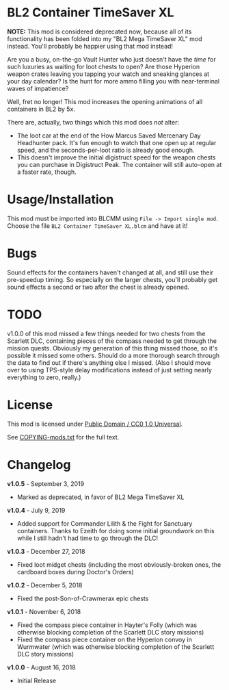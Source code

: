 BL2 Container TimeSaver XL
==========================

**NOTE:** This mod is considered deprecated now, because all of its
functionality has been folded into my "BL2 Mega TimeSaver XL" mod
instead.  You'll probably be happier using that mod instead!

Are you a busy, on-the-go Vault Hunter who just doesn't have the
*time* for such luxuries as waiting for loot chests to open?  Are
those Hyperion weapon crates leaving you tapping your watch and
sneaking glances at your day calendar?  Is the hunt for more ammo
filling you with near-terminal waves of impatience?

Well, fret no longer!  This mod increases the opening animations
of all containers in BL2 by 5x.

There are, actually, two things which this mod does *not* alter:

 * The loot car at the end of the How Marcus Saved Mercenary Day
   Headhunter pack.  It's fun enough to watch that one open up at
   regular speed, and the seconds-per-loot ratio is already good
   enough.
 * This doesn't improve the initial digistruct speed for the weapon
   chests you can purchase in Digistruct Peak.  The container will
   still auto-open at a faster rate, though.

Usage/Installation
==================

This mod must be imported into BLCMM using `File -> Import single mod`.
Choose the file `BL2 Container TimeSaver XL.blcm` and have at it!

Bugs
====

Sound effects for the containers haven't changed at all, and still
use their pre-speedup timing.  So especially on the larger chests,
you'll probably get sound effects a second or two after the chest
is already opened.

TODO
====

v1.0.0 of this mod missed a few things needed for two chests
from the Scarlett DLC, containing pieces of the compass needed
to get through the mission quests.  Obviously my generation of
this thing missed those, so it's possible it missed some others.
Should do a more thorough search through the data to find out
if there's anything else I missed.  (Also I should move over
to using TPS-style delay modifications instead of just setting
nearly everything to zero, really.)

License
=======

This mod is licensed under
[Public Domain / CC0 1.0 Universal](https://creativecommons.org/publicdomain/zero/1.0/).

See [COPYING-mods.txt](../COPYING-mods.txt) for the full text.

Changelog
=========

**v1.0.5** - September 3, 2019
 * Marked as deprecated, in favor of BL2 Mega TimeSaver XL

**v1.0.4** - July 9, 2019
 * Added support for Commander Lilith & the Fight for Sanctuary containers.
   Thanks to Ezeith for doing some initial groundwork on this while I
   still hadn't had time to go through the DLC!

**v1.0.3** - December 27, 2018
 * Fixed loot midget chests (including the most obviously-broken ones, the
   cardboard boxes during Doctor's Orders)

**v1.0.2** - December 5, 2018
 * Fixed the post-Son-of-Crawmerax epic chests

**v1.0.1** - November 6, 2018
 * Fixed the compass piece container in Hayter's Folly (which was otherwise
   blocking completion of the Scarlett DLC story missions)
 * Fixed the compass piece container on the Hyperion convoy in Wurmwater (which
   was otherwise blocking completion of the Scarlett DLC story missions)

**v1.0.0** - August 16, 2018
 * Initial Release
